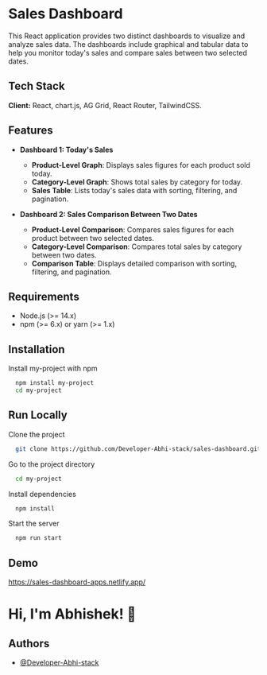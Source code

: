 # Sales Dashboard

This React application provides two distinct dashboards to visualize and analyze sales data. The dashboards include graphical and tabular data to help you monitor today's sales and compare sales between two selected dates.

## Tech Stack

**Client:** React, chart.js, AG Grid, React Router, TailwindCSS.

## Features

- **Dashboard 1: Today's Sales**
  - **Product-Level Graph**: Displays sales figures for each product sold today.
  - **Category-Level Graph**: Shows total sales by category for today.
  - **Sales Table**: Lists today's sales data with sorting, filtering, and pagination.

- **Dashboard 2: Sales Comparison Between Two Dates**
  - **Product-Level Comparison**: Compares sales figures for each product between two selected dates.
  - **Category-Level Comparison**: Compares total sales by category between two dates.
  - **Comparison Table**: Displays detailed comparison with sorting, filtering, and pagination.

  

## Requirements

- Node.js (>= 14.x)
- npm (>= 6.x) or yarn (>= 1.x)


## Installation

Install my-project with npm

```bash
  npm install my-project
  cd my-project
```


## Run Locally

Clone the project

```bash
  git clone https://github.com/Developer-Abhi-stack/sales-dashboard.git
```

Go to the project directory

```bash
  cd my-project
```

Install dependencies

```bash
  npm install
```

Start the server

```bash
  npm run start
```
## Demo
https://sales-dashboard-apps.netlify.app/

# Hi, I'm Abhishek! 👋
## Authors

- [@Developer-Abhi-stack](https://github.com/Developer-Abhi-stack)



